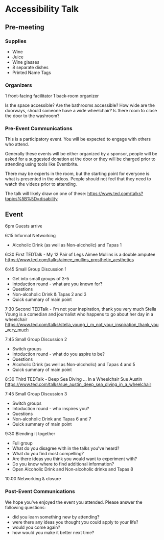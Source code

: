 # Accessibility Talk

## Pre-meeting

### Supplies

- Wine
- Juice
- Wine glasses
- 8 separate dishes
- Printed Name Tags

### Organizers
1 front-facing facilitator
1 back-room organizer

Is the space accessible? Are the bathrooms accessible?  How wide are the doorways, should someone have a wide wheelchair?  Is there room to close the door to the washroom?

### Pre-Event Communications

This is a participatory event. You will be expected to engage with others who attend. 

Generally these events will be either organized by a sponsor, people will be asked for a suggested donation at the door or they will be charged prior to attending using tools like Eventbrite.

There may be experts in the room, but the starting point for everyone is what is presented in the videos. People should not feel that they need to watch the videos prior to attending. 

The talk will likely draw on one of these:
  https://www.ted.com/talks?topics%5B%5D=disability

## Event

6pm Guests arrive

6:15 Informal Networking
- Alcoholic Drink (as well as Non-alcoholic) and Tapas 1

6:30 First TEDTalk - My 12 Pair of Legs
  Aimee Mullins is a double amputee
  https://www.ted.com/talks/aimee_mullins_prosthetic_aesthetics

6:45 Small Group Discussion 1
- Get into small groups of 3-5
- Intoduction round - what are you known for?
- Questions
- Non-alcoholic Drink & Tapas 2 and 3
- Quick summary of main point

7:30 Second TEDTalk - I'm not your inspiration, thank you very much
  Stella Young is a comedian and journalist who happens to go about her day in a wheelchair
  https://www.ted.com/talks/stella_young_i_m_not_your_inspiration_thank_you_very_much

7:45 Small Group Discussion 2
- Switch groups
- Intoduction round - what do you aspire to be?
- Questions
- Alcoholic Drink (as well as Non-alcoholic) and Tapas 4 and 5
- Quick summary of main point

8:30 Third TEDTalk - Deep Sea Diving ... In a Wheelchair
  Sue Austin
  https://www.ted.com/talks/sue_austin_deep_sea_diving_in_a_wheelchair

7:45 Small Group Discussion 3
- Switch groups
- Intoduction round - who inspires you?
- Questions
- Non-alcoholic Drink and Tapas 6 and 7
- Quick summary of main point

9:30 Blending it together
- Full group
- What do you disagree with in the talks you've heard?
- What do you find most compelling?
- Are there ideas you think you would want to experiment with?
- Do you know where to find additional information?
- Open Alcoholic Drink and Non-alcoholic drinks and Tapas 8

10:00 Networking & closure

### Post-Event Communications

We hope you've enjoyed the event you attended. Please answer the following questions:
- did you learn something new by attending?
- were there any ideas you thought you could apply to your life?
- would you come again?
- how would you make it better next time?
